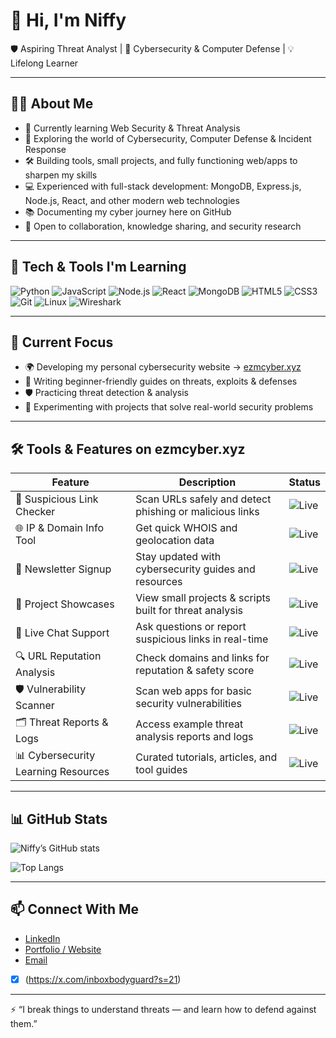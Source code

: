 # 👋 Hi, I'm Niffy

🛡️ Aspiring Threat Analyst | 🔐 Cybersecurity & Computer Defense | 💡 Lifelong Learner

---

## 👨‍💻 About Me
- 🌱 Currently learning Web Security & Threat Analysis  
- 🔐 Exploring the world of Cybersecurity, Computer Defense & Incident Response  
- 🛠️ Building tools, small projects, and fully functioning web/apps to sharpen my skills  
- 💻 Experienced with full-stack development: MongoDB, Express.js, Node.js, React, and other modern web technologies  
- 📚 Documenting my cyber journey here on GitHub  
- 🤝 Open to collaboration, knowledge sharing, and security research  

---

## 🧰 Tech & Tools I'm Learning

![Python](https://img.shields.io/badge/Python-3776AB?style=for-the-badge&logo=python&logoColor=white)
![JavaScript](https://img.shields.io/badge/JavaScript-F7DF1E?style=for-the-badge&logo=javascript&logoColor=black)
![Node.js](https://img.shields.io/badge/Node.js-339933?style=for-the-badge&logo=node.js&logoColor=white)
![React](https://img.shields.io/badge/React-61DAFB?style=for-the-badge&logo=react&logoColor=black)
![MongoDB](https://img.shields.io/badge/MongoDB-47A248?style=for-the-badge&logo=mongodb&logoColor=white)
![HTML5](https://img.shields.io/badge/HTML5-E34F26?style=for-the-badge&logo=html5&logoColor=white)
![CSS3](https://img.shields.io/badge/CSS3-1572B6?style=for-the-badge&logo=css3&logoColor=white)
![Git](https://img.shields.io/badge/Git-F05032?style=for-the-badge&logo=git&logoColor=white)
![Linux](https://img.shields.io/badge/Linux-FCC624?style=for-the-badge&logo=linux&logoColor=black)
![Wireshark](https://img.shields.io/badge/Wireshark-1A1A1A?style=for-the-badge&logo=wireshark&logoColor=blue)

---

## 🚀 Current Focus
- 🌍 Developing my personal cybersecurity website → [ezmcyber.xyz](https://ezmcyber.xyz)  
- 📝 Writing beginner-friendly guides on threats, exploits & defenses  
- 🛡️ Practicing threat detection & analysis  
- 🔨 Experimenting with projects that solve real-world security problems  

---

## 🛠️ Tools & Features on ezmcyber.xyz

| Feature | Description | Status |
|---------|-------------|--------|
| 🔗 Suspicious Link Checker | Scan URLs safely and detect phishing or malicious links | ![Live](https://img.shields.io/badge/status-live-brightgreen) |
| 🌐 IP & Domain Info Tool | Get quick WHOIS and geolocation data | ![Live](https://img.shields.io/badge/status-live-brightgreen) |
| 📰 Newsletter Signup | Stay updated with cybersecurity guides and resources | ![Live](https://img.shields.io/badge/status-live-brightgreen) |
| 📂 Project Showcases | View small projects & scripts built for threat analysis | ![Live](https://img.shields.io/badge/status-live-brightgreen) |
| 💬 Live Chat Support | Ask questions or report suspicious links in real-time | ![Live](https://img.shields.io/badge/status-live-brightgreen) |
| 🔍 URL Reputation Analysis | Check domains and links for reputation & safety score | ![Live](https://img.shields.io/badge/status-live-brightgreen) |
| 🛡️ Vulnerability Scanner | Scan web apps for basic security vulnerabilities | ![Live](https://img.shields.io/badge/status-live-brightgreen) |
| 🗂️ Threat Reports & Logs | Access example threat analysis reports and logs | ![Live](https://img.shields.io/badge/status-live-brightgreen) |
| 📊 Cybersecurity Learning Resources | Curated tutorials, articles, and tool guides | ![Live](https://img.shields.io/badge/status-live-brightgreen) |

---

## 📊 GitHub Stats

![Niffy’s GitHub stats](https://github-readme-stats.vercel.app/api?username=inboxBodyguard&show_icons=true&theme=radical)

![Top Langs](https://github-readme-stats.vercel.app/api/top-langs/?username=inboxBodyguard&layout=compact&theme=radical)

---

## 📫 Connect With Me
- [LinkedIn](https://www.linkedin.com/in/ethan89072)  
- [Portfolio / Website](https://ezmcyber.xyz)  
- [Email](contact@ezmcyber.xyz)  
- [x]   (https://x.com/inboxbodyguard?s=21)
---

⚡ “I break things to understand threats — and learn how to defend against them.”